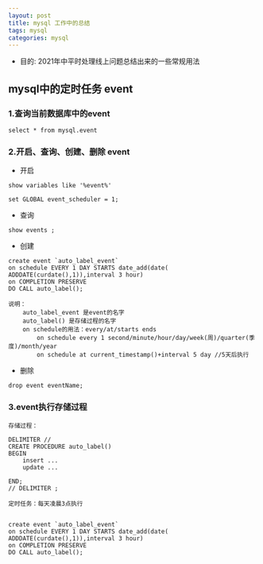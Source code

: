 ```yaml
---
layout: post
title: mysql 工作中的总结
tags: mysql
categories: mysql
---
```


- 目的: 2021年中平时处理线上问题总结出来的一些常规用法

## mysql中的定时任务 event

### 1.查询当前数据库中的event

```
select * from mysql.event
```

### 2.开启、查询、创建、删除 event 


- 开启 

```
show variables like '%event%'

set GLOBAL event_scheduler = 1;
```
- 查询

```
show events ;
```

- 创建

```
create event `auto_label_event`
on schedule EVERY 1 DAY STARTS date_add(date( ADDDATE(curdate(),1)),interval 3 hour)
on COMPLETION PRESERVE
DO CALL auto_label();

说明：
    auto_label_event 是event的名字
    auto_label() 是存储过程的名字
    on schedule的用法：every/at/starts ends
        on schedule every 1 second/minute/hour/day/week(周)/quarter(季度)/month/year
        on schedule at current_timestamp()+interval 5 day //5天后执行
```

- 删除

```
drop event eventName;
```



### 3.event执行存储过程

```
存储过程：

DELIMITER //
CREATE PROCEDURE auto_label()
BEGIN
    insert ...
    update ...

END;
// DELIMITER ;

定时任务：每天凌晨3点执行


create event `auto_label_event`
on schedule EVERY 1 DAY STARTS date_add(date( ADDDATE(curdate(),1)),interval 3 hour)
on COMPLETION PRESERVE
DO CALL auto_label();
```  


